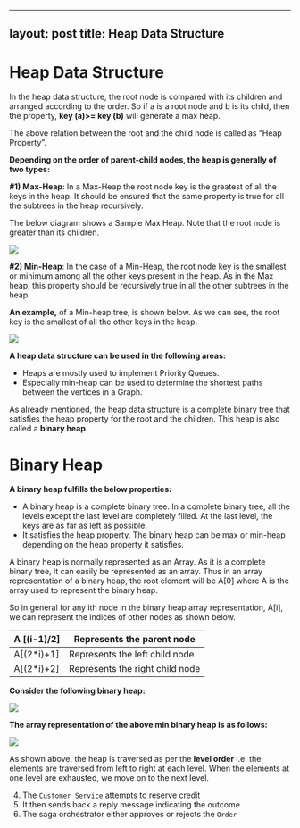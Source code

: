 
---
layout: post
title: Heap Data Structure
---
# Heap Data Structure

In the heap data structure, the root node is compared with its children and arranged according to the order. So if a is a root node and b is its child, then the property, **key (a)>= key (b)** will generate a max heap.

The above relation between the root and the child node is called as “Heap Property”.

**Depending on the order of parent-child nodes, the heap is generally of two types:**

**#1) Max-Heap**: In a Max-Heap the root node key is the greatest of all the keys in the heap. It should be ensured that the same property is true for all the subtrees in the heap recursively.

The below diagram shows a Sample Max Heap. Note that the root node is greater than its children.

![](https://www.softwaretestinghelp.com/wp-content/qa/uploads/2020/05/1-7.png)

**#2) Min-Heap**: In the case of a Min-Heap, the root node key is the smallest or minimum among all the other keys present in the heap. As in the Max heap, this property should be recursively true in all the other subtrees in the heap.

**An example,** of a Min-heap tree, is shown below. As we can see, the root key is the smallest of all the other keys in the heap.

![](https://www.softwaretestinghelp.com/wp-content/qa/uploads/2020/05/2-6.png)

**A heap data structure can be used in the following areas:**

- Heaps are mostly used to implement Priority Queues.
- Especially min-heap can be used to determine the shortest paths between the vertices in a Graph.

As already mentioned, the heap data structure is a complete binary tree that satisfies the heap property for the root and the children. This heap is also called a **binary heap**.

# **Binary Heap**

**A binary heap fulfills the below properties:**

- A binary heap is a complete binary tree. In a complete binary tree, all the levels except the last level are completely filled. At the last level, the keys are as far as left as possible.
- It satisfies the heap property. The binary heap can be max or min-heap depending on the heap property it satisfies.

A binary heap is normally represented as an Array. As it is a complete binary tree, it can easily be represented as an array. Thus in an array representation of a binary heap, the root element will be A[0] where A is the array used to represent the binary heap.

So in general for any ith node in the binary heap array representation, A[i], we can represent the indices of other nodes as shown below.

| **A [(i-1)/2]** | **Represents the parent node** |
| --- | --- |
| A[(2*i)+1] | Represents the left child node |
| A[(2*i)+2] | Represents the right child node |

**Consider the following binary heap:**

![](https://www.softwaretestinghelp.com/wp-content/qa/uploads/2020/05/3-6.png)

**The array representation of the above min binary heap is as follows:**

![](https://www.softwaretestinghelp.com/wp-content/qa/uploads/2020/05/4-6.png)

As shown above, the heap is traversed as per the **level order** i.e. the elements are traversed from left to right at each level. When the elements at one level are exhausted, we move on to the next level.

4. The `Customer Service` attempts to reserve credit
5. It then sends back a reply message indicating the outcome
6. The saga orchestrator either approves or rejects the `Order`
